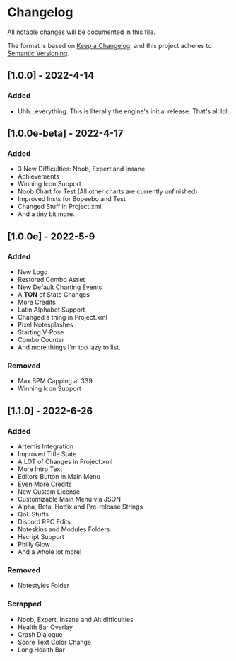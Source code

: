 # Changelog
All notable changes will be documented in this file.

The format is based on [Keep a Changelog](https://keepachangelog.com/en/1.0.0/),
and this project adheres to [Semantic Versioning](https://semver.org/spec/v2.0.0.html).

## [1.0.0] - 2022-4-14
### Added
* Uhh...everything. This is literally the engine's initial release. That's all lol.

## [1.0.0e-beta] - 2022-4-17
### Added
* 3 New Difficulties: Noob, Expert and Insane
* Achievements
* Winning Icon Support
* Noob Chart for Test (All other charts are currently unfinished)
* Improved Insts for Bopeebo and Test
* Changed Stuff in Project.xml
* And a tiny bit more.

## [1.0.0e] - 2022-5-9
### Added
* New Logo
* Restored Combo Asset
* New Default Charting Events
* A **TON** of State Changes
* More Credits
* Latin Alphabet Support
* Changed a thing in Project.xml
* Pixel Notesplashes
* Starting V-Pose
* Combo Counter
* And more things I'm too lazy to list.
### Removed
* Max BPM Capping at 339
* Winning Icon Support

## [1.1.0] - 2022-6-26
### Added
* Artemis Integration
* Improved Title State
* A LOT of Changes in Project.xml
* More Intro Text
* Editors Button in Main Menu
* Even More Credits
* New Custom License
* Customizable Main Menu via JSON
* Alpha, Beta, Hotfix and Pre-release Strings
* QoL Stuffs
* Discord RPC Edits
* Noteskins and Modules Folders
* Hscript Support
* Philly Glow
* And a whole lot more!
### Removed
* Notestyles Folder
### Scrapped
* Noob, Expert, Insane and Alt difficulties
* Health Bar Overlay
* Crash Dialogue
* Score Text Color Change
* Long Health Bar
